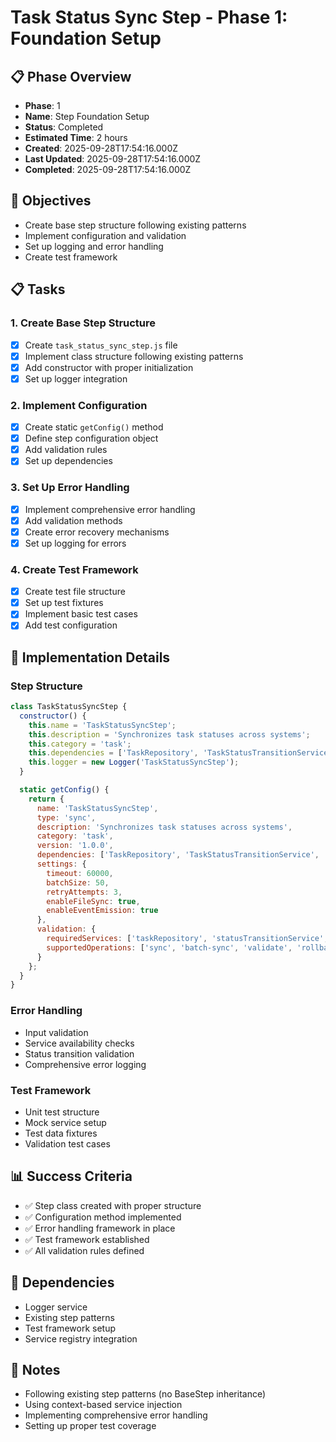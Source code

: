 # Task Status Sync Step - Phase 1: Foundation Setup

## 📋 Phase Overview
- **Phase**: 1
- **Name**: Step Foundation Setup
- **Status**: Completed
- **Estimated Time**: 2 hours
- **Created**: 2025-09-28T17:54:16.000Z
- **Last Updated**: 2025-09-28T17:54:16.000Z
- **Completed**: 2025-09-28T17:54:16.000Z

## 🎯 Objectives
- Create base step structure following existing patterns
- Implement configuration and validation
- Set up logging and error handling
- Create test framework

## 📋 Tasks

### 1. Create Base Step Structure
- [x] Create `task_status_sync_step.js` file
- [x] Implement class structure following existing patterns
- [x] Add constructor with proper initialization
- [x] Set up logger integration

### 2. Implement Configuration
- [x] Create static `getConfig()` method
- [x] Define step configuration object
- [x] Add validation rules
- [x] Set up dependencies

### 3. Set Up Error Handling
- [x] Implement comprehensive error handling
- [x] Add validation methods
- [x] Create error recovery mechanisms
- [x] Set up logging for errors

### 4. Create Test Framework
- [x] Create test file structure
- [x] Set up test fixtures
- [x] Implement basic test cases
- [x] Add test configuration

## 🔧 Implementation Details

### Step Structure
```javascript
class TaskStatusSyncStep {
  constructor() {
    this.name = 'TaskStatusSyncStep';
    this.description = 'Synchronizes task statuses across systems';
    this.category = 'task';
    this.dependencies = ['TaskRepository', 'TaskStatusTransitionService', 'EventBus'];
    this.logger = new Logger('TaskStatusSyncStep');
  }

  static getConfig() {
    return {
      name: 'TaskStatusSyncStep',
      type: 'sync',
      description: 'Synchronizes task statuses across systems',
      category: 'task',
      version: '1.0.0',
      dependencies: ['TaskRepository', 'TaskStatusTransitionService', 'EventBus'],
      settings: {
        timeout: 60000,
        batchSize: 50,
        retryAttempts: 3,
        enableFileSync: true,
        enableEventEmission: true
      },
      validation: {
        requiredServices: ['taskRepository', 'statusTransitionService', 'eventBus'],
        supportedOperations: ['sync', 'batch-sync', 'validate', 'rollback']
      }
    };
  }
}
```

### Error Handling
- Input validation
- Service availability checks
- Status transition validation
- Comprehensive error logging

### Test Framework
- Unit test structure
- Mock service setup
- Test data fixtures
- Validation test cases

## 📊 Success Criteria
- ✅ Step class created with proper structure
- ✅ Configuration method implemented
- ✅ Error handling framework in place
- ✅ Test framework established
- ✅ All validation rules defined

## 🔗 Dependencies
- Logger service
- Existing step patterns
- Test framework setup
- Service registry integration

## 📝 Notes
- Following existing step patterns (no BaseStep inheritance)
- Using context-based service injection
- Implementing comprehensive error handling
- Setting up proper test coverage